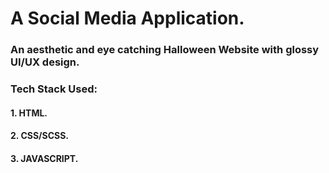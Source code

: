 # A Social Media Application.
### An aesthetic and eye catching Halloween Website with glossy UI/UX design.
### Tech Stack Used:
#### 1. HTML.
#### 2. CSS/SCSS.
#### 3. JAVASCRIPT.